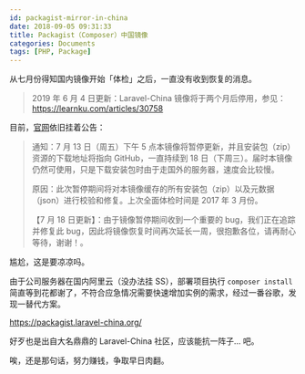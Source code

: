 ```yaml
---
id: packagist-mirror-in-china
date: 2018-09-05 09:31:33
title: Packagist（Composer）中国镜像
categories: Documents
tags: [PHP, Package]
---
```


从七月份得知国内镜像开始「体检」之后，一直没有收到恢复的消息。

<!--more-->

> 2019 年 6 月 4 日更新：Laravel-China 镜像将于两个月后停用，参见：<https://learnku.com/articles/30758>

目前，[官网](https://pkg.phpcomposer.com/)依旧挂着公告：

> 通知：7 月 13 日（周五）下午 5 点本镜像将暂停更新，并且安装包（zip）资源的下载地址将指向 GitHub，一直持续到 18 日（下周三）。届时本镜像仍然可使用，只是下载安装包时由于走国外的服务器，速度会比较慢。
>
> 原因：此次暂停期间将对本镜像缓存的所有安装包（zip）以及元数据（json）进行校验和修复。上次全面体检时间是 2017 年 3 月份。
>
> 【7 月 18 日更新】：由于镜像暂停期间收到一个重要的 bug，我们正在追踪并修复此 bug，因此将镜像恢复时间再次延长一周，很抱歉各位，请再耐心等待，谢谢！。

尴尬，这是要凉凉吗。

由于公司服务器在国内阿里云（没办法挂 SS），部署项目执行 `composer install` 简直等到花都谢了，不符合应急情况需要快速增加实例的需求，经过一番谷歌，发现一替代方案。

<https://packagist.laravel-china.org/>

好歹也是出自大名鼎鼎的 Laravel-China 社区，应该能抗一阵子... 吧。

唉，还是那句话，努力赚钱，争取早日肉翻。
